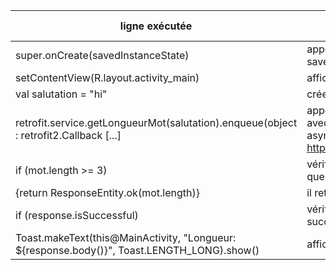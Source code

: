 | ligne exécutée           | effet                                                      | pile d'appels |
| -------------------------|----------------------------------------------------------- | --------------|
| super.onCreate(savedInstanceState)| appel la fonction parent savedInstanceState   | onCreate |
| setContentView(R.layout.activity_main)| affiche le layout activity_main | onCreate |
| val salutation = "hi" | créer la valeur salutation = hi | onCreate |
|retrofit.service.getLongueurMot(salutation).enqueue(object : retrofit2.Callback<Int> [...] | appelle la méthode getLongeuerMot avec salutation en parametre ->lance en asyncrhome la requête Get http://10.0.2.2:8080/longueur/salutation | onCreate |
|if (mot.length >= 3) | vérifie si le mot salutation est plus long que 3 | getLongueur |
|{return ResponseEntity.ok(mot.length)}|  il retourne la longueur du mot -> 8  | getLongueur |
| if (response.isSuccessful) | vérifie si la réponse de la requête est un succès  | onCreate |
| Toast.makeText(this@MainActivity, "Longueur: ${response.body()}", Toast.LENGTH_LONG).show()| affiche dans un toast "Longueur: 8" | onResponse |


